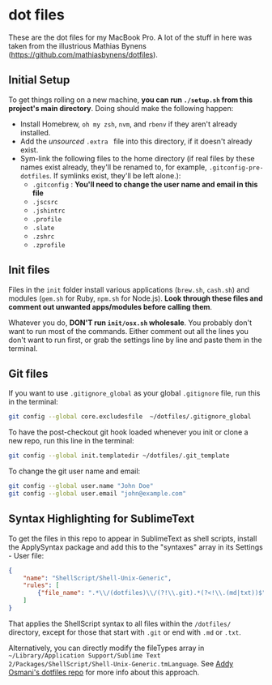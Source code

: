# dot files

These are the dot files for my MacBook Pro. A lot of the stuff in here was
taken from the illustrious Mathias Bynens (https://github.com/mathiasbynens/dotfiles).


## Initial Setup

To get things rolling on a new machine, **you can run `./setup.sh` from this project's main directory**. Doing should make the following happen:

* Install Homebrew, `oh my zsh`, `nvm`, and `rbenv` if they aren't already installed.
* Add the *unsourced* `.extra ` file into this directory, if it doesn't already exist.
* Sym-link the following files to the home directory (if real files by these names exist already, they'll be renamed to, for example, `.gitconfig-pre-dotfiles`. If symlinks exist, they'll be left alone.):
    * `.gitconfig` : **You'll need to change the user name and email in this file**
    * `.jscsrc`
    * `.jshintrc`
    * `.profile`
    * `.slate`
    * `.zshrc`
    * `.zprofile`

## Init files

Files in the `init` folder install various applications (`brew.sh`, `cash.sh`) and modules (`gem.sh` for Ruby, `npm.sh` for Node.js). **Look through these files and comment out unwanted apps/modules before calling them**.

Whatever you do, **DON'T run `init/osx.sh` wholesale**. You probably don't want to run most of the commands. Either comment out all the lines you don't want to run
first, or grab the settings line by line and paste them in the terminal.

## Git files

If you want to use `.gitignore_global` as your global `.gitignore` file, run this in the terminal:

```bash
git config --global core.excludesfile  ~/dotfiles/.gitignore_global
```

To have the post-checkout git hook loaded whenever you init or clone a new repo, run this line in the terminal:

```bash
git config --global init.templatedir ~/dotfiles/.git_template
```

To change the git user name and email:

```bash
git config --global user.name "John Doe"
git config --global user.email "john@example.com"
```

## Syntax Highlighting for SublimeText

To get the files in this repo to appear in SublimeText as shell scripts, install the ApplySyntax package and add this to the "syntaxes" array in its Settings - User file:

```json
{
    "name": "ShellScript/Shell-Unix-Generic",
    "rules": [
        {"file_name": ".*\\/(dotfiles)\\/(?!\\.git).*(?<!\\.(md|txt))$"}
    ]
}
```

That applies the ShellScript syntax to all files within the `/dotfiles/` directory, except for those that start with `.git` or end with `.md` or `.txt`.

Alternatively, you can directly modify the fileTypes array in `~/Library/Application Support/Sublime Text 2/Packages/ShellScript/Shell-Unix-Generic.tmLanguage`. See [Addy Osmani's dotfiles repo](https://github.com/addyosmani/dotfiles) for more info about this approach.
